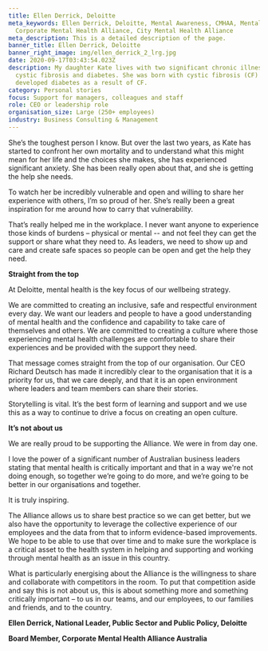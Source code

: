 ```yaml
---
title: Ellen Derrick, Deloitte
meta_keywords: Ellen Derrick, Deloitte, Mental Awareness, CMHAA, Mental Health,
  Corporate Mental Health Alliance, City Mental Health Alliance
meta_description: This is a detailed description of the page.
banner_title: Ellen Derrick, Deloitte
banner_right_image: img/ellen_derrick_2_lrg.jpg
date: 2020-09-17T03:43:54.023Z
description: My daughter Kate lives with two significant chronic illnesses,
  cystic fibrosis and diabetes. She was born with cystic fibrosis (CF) and
  developed diabetes as a result of CF.
category: Personal stories
focus: Support for managers, colleagues and staff
role: CEO or leadership role
organisation_size: Large (250+ employees)
industry: Business Consulting & Management
---
```

She’s the toughest person I know. But over the last two years, as Kate has started to confront her own mortality and to understand what this might mean for her life and the choices she makes, she has experienced significant anxiety. She has been really open about that, and she is getting the help she needs.

To watch her be incredibly vulnerable and open and willing to share her experience with others, I’m so proud of her. She’s really been a great inspiration for me around how to carry that vulnerability.

That’s really helped me in the workplace. I never want anyone to experience those kinds of burdens – physical or mental -- and not feel they can get the support or share what they need to. As leaders, we need to show up and care and create safe spaces so people can be open and get the help they need.

**Straight from the top**

At Deloitte, mental health is the key focus of our wellbeing strategy.

We are committed to creating an inclusive, safe and respectful environment every day. We want our leaders and people to have a good understanding of mental health and the confidence and capability to take care of themselves and others. We are committed to creating a culture where those experiencing mental health challenges are comfortable to share their experiences and be provided with the support they need.

That message comes straight from the top of our organisation. Our CEO Richard Deutsch has made it incredibly clear to the organisation that it is a priority for us, that we care deeply, and that it is an open environment where leaders and team members can share their stories.

Storytelling is vital. It’s the best form of learning and support and we use this as a way to continue to drive a focus on creating an open culture.

**It’s not about us**

We are really proud to be supporting the Alliance. We were in from day one.

I love the power of a significant number of Australian business leaders stating that mental health is critically important and that in a way we're not doing enough, so together we’re going to do more, and we’re going to be better in our organisations and together.

It is truly inspiring.

The Alliance allows us to share best practice so we can get better, but we also have the opportunity to leverage the collective experience of our employees and the data from that to inform evidence-based improvements. We hope to be able to use that over time and to make sure the workplace is a critical asset to the health system in helping and supporting and working through mental health as an issue in this country.

What is particularly energising about the Alliance is the willingness to share and collaborate with competitors in the room. To put that competition aside and say this is not about us, this is about something more and something critically important – to us in our teams, and our employees, to our families and friends, and to the country.

**Ellen Derrick, National Leader, Public Sector and Public Policy, Deloitte**

**Board Member, Corporate Mental Health Alliance Australia**